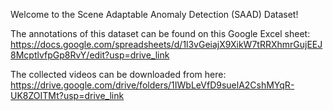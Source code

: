 Welcome to the Scene Adaptable Anomaly Detection (SAAD) Dataset!




The annotations of this dataset can be found on this Google Excel sheet: https://docs.google.com/spreadsheets/d/1l3vGeiajX9XikW7tRRXhmrGujEEJ8McptlvfpGp8RvY/edit?usp=drive_link

The collected videos can be downloaded from here: https://drive.google.com/drive/folders/1IWbLeVfD9suelA2CshMYqR-UK8ZOITMt?usp=drive_link

